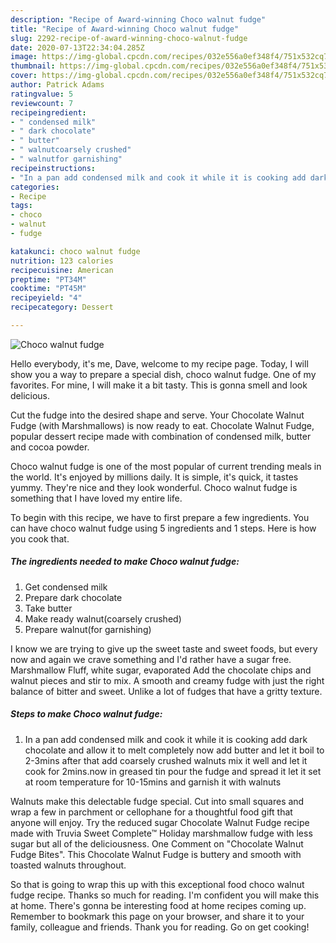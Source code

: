 ```yaml
---
description: "Recipe of Award-winning Choco walnut fudge"
title: "Recipe of Award-winning Choco walnut fudge"
slug: 2292-recipe-of-award-winning-choco-walnut-fudge
date: 2020-07-13T22:34:04.285Z
image: https://img-global.cpcdn.com/recipes/032e556a0ef348f4/751x532cq70/choco-walnut-fudge-recipe-main-photo.jpg
thumbnail: https://img-global.cpcdn.com/recipes/032e556a0ef348f4/751x532cq70/choco-walnut-fudge-recipe-main-photo.jpg
cover: https://img-global.cpcdn.com/recipes/032e556a0ef348f4/751x532cq70/choco-walnut-fudge-recipe-main-photo.jpg
author: Patrick Adams
ratingvalue: 5
reviewcount: 7
recipeingredient:
- " condensed milk"
- " dark chocolate"
- " butter"
- " walnutcoarsely crushed"
- " walnutfor garnishing"
recipeinstructions:
- "In a pan add condensed milk and cook it while it is cooking add dark chocolate and allow it to melt completely now add butter and let it boil to 2-3mins after that add coarsely crushed walnuts mix it well and let it cook for 2mins.now in greased tin pour the fudge and spread it let it set at room temperature for 10-15mins and garnish it with walnuts"
categories:
- Recipe
tags:
- choco
- walnut
- fudge

katakunci: choco walnut fudge 
nutrition: 123 calories
recipecuisine: American
preptime: "PT34M"
cooktime: "PT45M"
recipeyield: "4"
recipecategory: Dessert

---
```



![Choco walnut fudge](https://img-global.cpcdn.com/recipes/032e556a0ef348f4/751x532cq70/choco-walnut-fudge-recipe-main-photo.jpg)

Hello everybody, it's me, Dave, welcome to my recipe page. Today, I will show you a way to prepare a special dish, choco walnut fudge. One of my favorites. For mine, I will make it a bit tasty. This is gonna smell and look delicious.

Cut the fudge into the desired shape and serve. Your Chocolate Walnut Fudge (with Marshmallows) is now ready to eat. Chocolate Walnut Fudge, popular dessert recipe made with combination of condensed milk, butter and cocoa powder.

Choco walnut fudge is one of the most popular of current trending meals in the world. It's enjoyed by millions daily. It is simple, it's quick, it tastes yummy. They're nice and they look wonderful. Choco walnut fudge is something that I have loved my entire life.


To begin with this recipe, we have to first prepare a few ingredients. You can have choco walnut fudge using 5 ingredients and 1 steps. Here is how you cook that.

<!--inarticleads1-->

##### The ingredients needed to make Choco walnut fudge:

1. Get  condensed milk
1. Prepare  dark chocolate
1. Take  butter
1. Make ready  walnut(coarsely crushed)
1. Prepare  walnut(for garnishing)


I know we are trying to give up the sweet taste and sweet foods, but every now and again we crave something and I&#39;d rather have a sugar free. Marshmallow Fluff, white sugar, evaporated Add the chocolate chips and walnut pieces and stir to mix. A smooth and creamy fudge with just the right balance of bitter and sweet. Unlike a lot of fudges that have a gritty texture. 

<!--inarticleads2-->

##### Steps to make Choco walnut fudge:

1. In a pan add condensed milk and cook it while it is cooking add dark chocolate and allow it to melt completely now add butter and let it boil to 2-3mins after that add coarsely crushed walnuts mix it well and let it cook for 2mins.now in greased tin pour the fudge and spread it let it set at room temperature for 10-15mins and garnish it with walnuts


Walnuts make this delectable fudge special. Cut into small squares and wrap a few in parchment or cellophane for a thoughtful food gift that anyone will enjoy. Try the reduced sugar Chocolate Walnut Fudge recipe made with Truvia Sweet Complete™ Holiday marshmallow fudge with less sugar but all of the deliciousness. One Comment on &#34;Chocolate Walnut Fudge Bites&#34;. This Chocolate Walnut Fudge is buttery and smooth with toasted walnuts throughout. 

So that is going to wrap this up with this exceptional food choco walnut fudge recipe. Thanks so much for reading. I'm confident you will make this at home. There's gonna be interesting food at home recipes coming up. Remember to bookmark this page on your browser, and share it to your family, colleague and friends. Thank you for reading. Go on get cooking!
